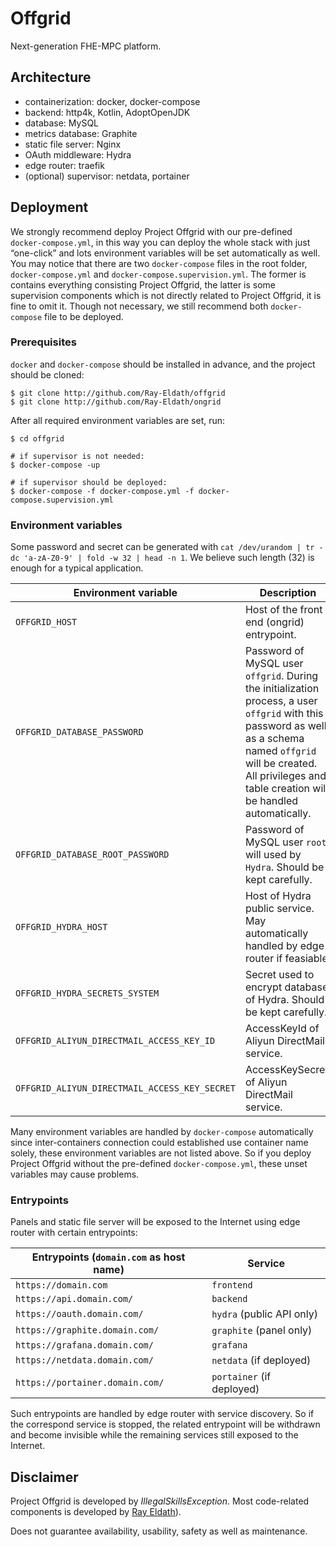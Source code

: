 # Offgrid

Next-generation FHE-MPC platform.


## Architecture

 - containerization: docker, docker-compose
 - backend: http4k, Kotlin, AdoptOpenJDK
 - database: MySQL
 - metrics database: Graphite
 - static file server: Nginx
 - OAuth middleware: Hydra
 - edge router: traefik
 - (optional) supervisor: netdata, portainer

## Deployment

We strongly recommend deploy Project Offgrid with our pre-defined `docker-compose.yml`, in this way you can deploy the whole stack with just “one-click” and lots environment variables will be set automatically as well. You may notice that there are two `docker-compose` files in the root folder, `docker-compose.yml` and `docker-compose.supervision.yml`. The former is contains everything consisting Project Offgrid, the latter is some supervision components which is not directly related to Project Offgrid, it is fine to omit it. Though not necessary, we still recommend both `docker-compose` file to be deployed.

### Prerequisites

`docker` and `docker-compose` should be installed in advance, and the project should be cloned: 

```shell script
$ git clone http://github.com/Ray-Eldath/offgrid
$ git clone http://github.com/Ray-Eldath/ongrid
```

After all required environment variables are set, run:

```shell script
$ cd offgrid

# if supervisor is not needed:
$ docker-compose -up

# if supervisor should be deployed: 
$ docker-compose -f docker-compose.yml -f docker-compose.supervision.yml
```

### Environment variables

Some password and secret can be generated with `cat /dev/urandom | tr -dc 'a-zA-Z0-9' | fold -w 32 | head -n 1`. We believe such length (32) is enough for a typical application.

| Environment variable                          | Description                                                  |
| --------------------------------------------- | ------------------------------------------------------------ |
| `OFFGRID_HOST`                                | Host of the front end (ongrid) entrypoint.                   |
| `OFFGRID_DATABASE_PASSWORD`                   | Password of MySQL user `offgrid`. During the initialization process, a user `offgrid` with this password as well as a schema named `offgrid` will be created. All privileges and table creation will be handled automatically. |
| `OFFGRID_DATABASE_ROOT_PASSWORD`              | Password of MySQL user `root`, will used by `Hydra`. Should be kept carefully. |
| `OFFGRID_HYDRA_HOST`                          | Host of Hydra public service. May automatically handled by edge router if feasiable. |
| `OFFGRID_HYDRA_SECRETS_SYSTEM`                | Secret used to encrypt database of Hydra. Should be kept carefully. |
| `OFFGRID_ALIYUN_DIRECTMAIL_ACCESS_KEY_ID`     | AccessKeyId of Aliyun DirectMail service.                    |
| `OFFGRID_ALIYUN_DIRECTMAIL_ACCESS_KEY_SECRET` | AccessKeySecrey of Aliyun DirectMail service.                |

Many environment variables are handled by `docker-compose` automatically since inter-containers connection could established use container name solely, these environment variables are not listed above. So if you deploy Project Offgrid without the pre-defined `docker-compose.yml`, these unset variables may cause problems.

### Entrypoints

Panels and static file server will be exposed to the Internet using edge router with certain entrypoints:

| Entrypoints (`domain.com` as host name) | Service                   |
| --------------------------------------- | ------------------------- |
| `https://domain.com`                    | `frontend`                |
| `https://api.domain.com/`               | `backend`                 |
| `https://oauth.domain.com/`             | `hydra` (public API only) |
| `https://graphite.domain.com/`          | `graphite` (panel only)   |
| `https://grafana.domain.com/`           | `grafana`                 |
| `https://netdata.domain.com/`           | `netdata` (if deployed)   |
| `https://portainer.domain.com/`         | `portainer` (if deployed) |

Such entrypoints are handled by edge router with service discovery. So if the correspond service is stopped, the related entrypoint will be withdrawn and become invisible while the remaining services still exposed to the Internet.

## Disclaimer

Project Offgrid is developed by *IllegalSkillsException*. Most code-related components is developed by [Ray Eldath](https://github.com/Ray-Eldath)).

Does not guarantee availability, usability, safety as well as maintenance.